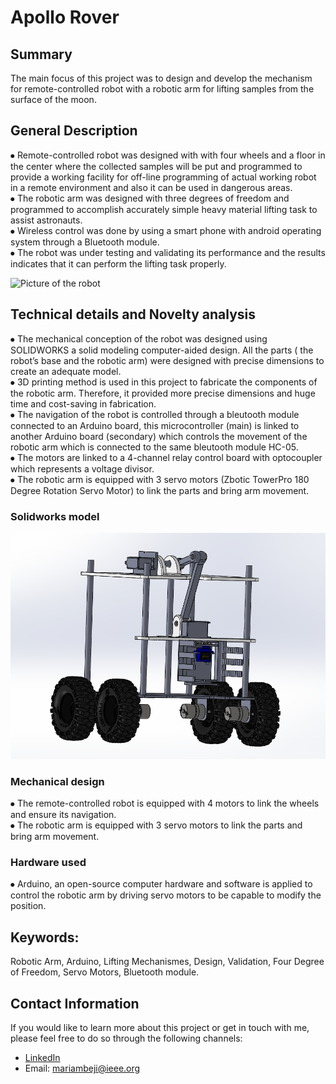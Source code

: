# Apollo Rover

## Summary 
The main focus of this project was to design and develop the mechanism for remote-controlled robot with a robotic arm for lifting samples from the surface of the moon. 
 
## General Description 
⦁	Remote-controlled robot was  designed with with four wheels and a floor in the center where the collected samples will be put  and  programmed to provide a working facility for off-line programming of actual working robot in a remote environment and also it can be used in dangerous areas.  
⦁	The robotic arm was designed with three degrees of freedom and programmed to accomplish accurately simple heavy material lifting task to assist astronauts.  
⦁	Wireless control was done by using a smart phone with android operating system through a Bluetooth module.  
⦁	The robot was under testing and validating its performance and the results indicates that it can perform the lifting task properly.  

![Picture of the robot](Apollorover.jpg)

## Technical details and Novelty analysis 
⦁	The mechanical conception of the robot was designed using SOLIDWORKS a solid modeling computer-aided design. All the parts ( the robot’s base and the robotic arm) were designed with precise dimensions to create an adequate model.  
⦁	3D printing method is used in this project to fabricate the components of the robotic arm. Therefore, it provided more precise dimensions and huge time and cost-saving in fabrication.  
⦁	The navigation of the robot is controlled through a bleutooth module connected to an Arduino board, this microcontroller (main) is linked to another Arduino board (secondary) which controls the movement of the robotic arm which is connected to the same bleutooth module HC-05.  
⦁	The motors are linked to a 4-channel relay control board with optocoupler which represents a voltage divisor.    
⦁	The robotic arm is equipped with 3 servo motors (Zbotic TowerPro 180 Degree Rotation Servo Motor) to link the parts and bring arm movement.  
### Solidworks model

<div style="text-align:center;">
<img src="./MechanicalDesignApolloRover.png" >  
</div>

### Mechanical design  
⦁	The remote-controlled robot is equipped with 4 motors to link the wheels and ensure its navigation.   
⦁	The robotic arm is equipped with 3 servo motors to link the parts and bring arm movement.     


### Hardware used
⦁	Arduino, an open-source computer hardware and software is applied to control the robotic arm by driving servo motors to be capable to modify the position.   

## Keywords: 
Robotic Arm, Arduino, Lifting Mechanismes, Design, Validation, Four Degree of Freedom, Servo Motors, Bluetooth module.



## Contact Information
If you would like to learn more about this project or get in touch with me, please feel free to do so through the following channels:
- [LinkedIn](https://www.linkedin.com/in/mariam-beji-90ab28178/)
- Email: mariambeji@ieee.org



